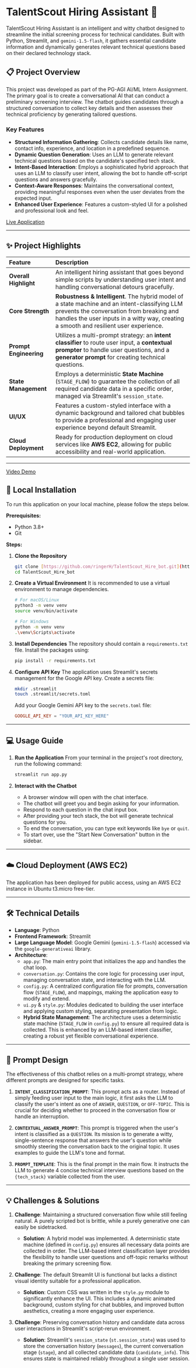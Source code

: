 # TalentScout Hiring Assistant 🤖

TalentScout Hiring Assistant is an intelligent and witty chatbot designed to streamline the initial screening process for technical candidates. Built with Python, Streamlit, and `gemini-1.5-flash`, it gathers essential candidate information and dynamically generates relevant technical questions based on their declared technology stack.

## 📋 Project Overview

This project was developed as part of the PG-AGI AI/ML Intern Assignment. The primary goal is to create a conversational AI that can conduct a preliminary screening interview. The chatbot guides candidates through a structured conversation to collect key details and then assesses their technical proficiency by generating tailored questions.

### Key Features
* **Structured Information Gathering**: Collects candidate details like name, contact info, experience, and location in a predefined sequence.
* **Dynamic Question Generation**: Uses an LLM to generate relevant technical questions based on the candidate's specified tech stack.
* **Intent-Based Interaction**: Employs a sophisticated hybrid approach that uses an LLM to classify user intent, allowing the bot to handle off-script questions and answers gracefully.
* **Context-Aware Responses**: Maintains the conversational context, providing meaningful responses even when the user deviates from the expected input.
* **Enhanced User Experience**: Features a custom-styled UI for a polished and professional look and feel.

[Live Application](http://3.108.220.28:8501/)

***

## ✨ Project Highlights

| Feature | Description |
| :--- | :--- |
| **Overall Highlight** | An intelligent hiring assistant that goes beyond simple scripts by understanding user intent and handling conversational detours gracefully. |
| **Core Strength** | **Robustness & Intelligent**. The hybrid model of a state machine and an intent-classifying LLM prevents the conversation from breaking and handles the user inputs in a witty way, creating a smooth and resilient user experience. |
| **Prompt Engineering** | Utilizes a multi-prompt strategy: an **intent classifier** to route user input, a **contextual prompter** to handle user questions, and a **generator prompt** for creating technical questions. |
| **State Management** | Employs a deterministic **State Machine** (`STAGE_FLOW`) to guarantee the collection of all required candidate data in a specific order, managed via Streamlit's `session_state`. |
| **UI/UX** | Features a custom-styled interface with a dynamic background and tailored chat bubbles to provide a professional and engaging user experience beyond default Streamlit. |
| **Cloud Deployment** | Ready for production deployment on cloud services like **AWS EC2**, allowing for public accessibility and real-world application. |

***
[Video Demo](https://www.loom.com/share/96976e6c28c54edd8bdfb0d604b23ee3?sid=97eebb87-7e79-47dd-9964-ad0fcbd3aece)

## 🚀 Local Installation

To run this application on your local machine, please follow the steps below.

**Prerequisites:**
* Python 3.8+
* Git

**Steps:**

1.  **Clone the Repository**
    ```bash
    git clone [https://github.com/ringerH/TalentScout_Hire_bot.git](https://github.com/ringerH/TalentScout_Hire_bot.git)
    cd TalentScout_Hire_bot
    ```

2.  **Create a Virtual Environment**
    It is recommended to use a virtual environment to manage dependencies.
    ```bash
    # For macOS/Linux
    python3 -m venv venv
    source venv/bin/activate

    # For Windows
    python -m venv venv
    .\venv\Scripts\activate
    ```

3.  **Install Dependencies**
    The repository should contain a `requirements.txt` file. Install the packages using:
    ```bash
    pip install -r requirements.txt
    ```

4.  **Configure API Key**
    The application uses Streamlit's secrets management for the Google API key. Create a secrets file:
    ```bash
    mkdir .streamlit
    touch .streamlit/secrets.toml
    ```
    Add your Google Gemini API key to the `secrets.toml` file:
    ```toml
    GOOGLE_API_KEY = "YOUR_API_KEY_HERE"
    ```

***

## 💻 Usage Guide

1.  **Run the Application**
    From your terminal in the project's root directory, run the following command:
    ```bash
    streamlit run app.py
    ```

2.  **Interact with the Chatbot**
    * A browser window will open with the chat interface.
    * The chatbot will greet you and begin asking for your information.
    * Respond to each question in the chat input box.
    * After providing your tech stack, the bot will generate technical questions for you.
    * To end the conversation, you can type exit keywords like `bye` or `quit`.
    * To start over, use the "Start New Conversation" button in the sidebar.

***

## ☁️ Cloud Deployment (AWS EC2)

The application has been deployed for public access, using an AWS EC2 instance in Ubuntu t3.micro free-tier.

***

## 🛠️ Technical Details

* **Language**: Python
* **Frontend Framework**: Streamlit
* **Large Language Model**: Google Gemini (`gemini-1.5-flash`) accessed via the `google-generativeai` library.
* **Architecture**:
    * `app.py`: The main entry point that initializes the app and handles the chat loop.
    * `conversation.py`: Contains the core logic for processing user input, managing conversation state, and interacting with the LLM.
    * `config.py`: A centralized configuration file for prompts, conversation flow (`STAGE_FLOW`), and mappings, making the application easy to modify and extend.
    * `ui.py` & `style.py`: Modules dedicated to building the user interface and applying custom styling, separating presentation from logic.
    * **Hybrid State Management**: The architecture uses a deterministic state machine (`STAGE_FLOW` in `config.py`) to ensure all required data is collected. This is enhanced by an LLM-based intent classifier, creating a robust yet flexible conversational experience.

***

## 🧠 Prompt Design

The effectiveness of this chatbot relies on a multi-prompt strategy, where different prompts are designed for specific tasks.

1.  **`INTENT_CLASSIFICATION_PROMPT`**: This prompt acts as a router. Instead of simply feeding user input to the main logic, it first asks the LLM to classify the user's intent as one of `ANSWER`, `QUESTION`, or `OFF-TOPIC`. This is crucial for deciding whether to proceed in the conversation flow or handle an interruption.

2.  **`CONTEXTUAL_ANSWER_PROMPT`**: This prompt is triggered when the user's intent is classified as a `QUESTION`. Its mission is to generate a witty, single-sentence response that answers the user's question while smoothly steering the conversation back to the original topic. It uses examples to guide the LLM's tone and format.

3.  **`PROMPT_TEMPLATE`**: This is the final prompt in the main flow. It instructs the LLM to generate 4 concise technical interview questions based on the `{tech_stack}` variable collected from the user.

***

## 💡 Challenges & Solutions

1.  **Challenge**: Maintaining a structured conversation flow while still feeling natural. A purely scripted bot is brittle, while a purely generative one can easily be sidetracked.
    * **Solution**: A hybrid model was implemented. A deterministic state machine (defined in `config.py`) ensures all necessary data points are collected in order. The LLM-based intent classification layer provides the flexibility to handle user questions and off-topic remarks without breaking the primary screening flow.

2.  **Challenge**: The default Streamlit UI is functional but lacks a distinct visual identity suitable for a professional application.
    * **Solution**: Custom CSS was written in the `style.py` module to significantly enhance the UI. This includes a dynamic animated background, custom styling for chat bubbles, and improved button aesthetics, creating a more engaging user experience.

3.  **Challenge**: Preserving conversation history and candidate data across user interactions in Streamlit's script-rerun environment.
    * **Solution**: Streamlit's `session_state` (`st.session_state`) was used to store the conversation history (`messages`), the current conversation stage (`stage`), and all collected candidate data (`candidate_info`). This ensures state is maintained reliably throughout a single user session.

